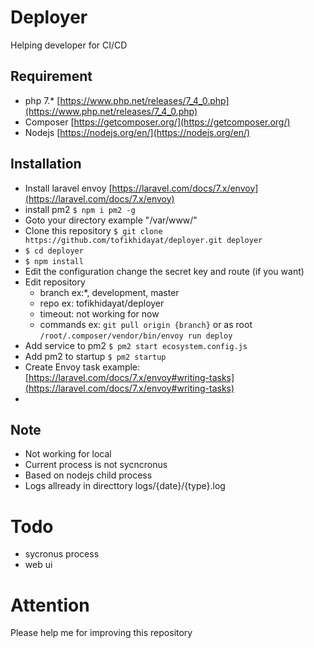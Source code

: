# Deployer 
Helping developer for CI/CD 

## Requirement
- php 7.* [https://www.php.net/releases/7_4_0.php](https://www.php.net/releases/7_4_0.php)
- Composer [https://getcomposer.org/](https://getcomposer.org/)
- Nodejs [https://nodejs.org/en/](https://nodejs.org/en/)

## Installation
- Install laravel envoy [https://laravel.com/docs/7.x/envoy](https://laravel.com/docs/7.x/envoy)
- install pm2 `$ npm i pm2 -g`
- Goto your directory  example "/var/www/"
- Clone this repository  `$ git clone https://github.com/tofikhidayat/deployer.git deployer`
- `$ cd deployer`
- `$ npm install`
- Edit the configuration change the secret key and route (if you want)
- Edit repository 
	- branch ex:*, development, master 
	- repo ex: tofikhidayat/deployer
	- timeout: not working for now
	-  commands ex: `git pull origin {branch}` or  as root `/root/.composer/vendor/bin/envoy run deploy`
- Add service to pm2 `$ pm2 start ecosystem.config.js`
- Add pm2 to startup `$ pm2 startup `
- Create Envoy task example: [https://laravel.com/docs/7.x/envoy#writing-tasks](https://laravel.com/docs/7.x/envoy#writing-tasks)
- 

## Note 
- Not working for local 
- Current process is not sycncronus
- Based on nodejs child process
- Logs allready in directtory logs/{date}/{type}.log

# Todo
- sycronus process
- web ui

# Attention
Please help me for improving this repository